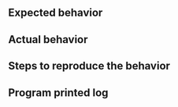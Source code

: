 ## Expected behavior

## Actual behavior

## Steps to reproduce the behavior

## Program printed log
```
```
